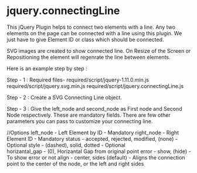 jquery.connectingLine
=====================

This jQuery Plugin helps to connect two elements with a line. 
Any two elements on the page can be connected with a line using this plugin. We just have to give Element ID or class which should be connected.

SVG images are created to show connected line. On Resize of the Screen or Repositioning the element will regenrate the line between elements.

Here is an example step by step :

Step - 1 :
Required files- 
required/script/jquery-1.11.0.min.js
required/script/jquery.svg.min.js
required/script/jquery.connectingLine.js
<script type="text/javascript" src="required/script/jquery-1.11.0.min.js"></script>
<script type="text/javascript" src="required/script/jquery.svg.min.js"></script>
<script type="text/javascript" src="required/script/jquery.connectingLine.js"></script>


Step - 2 :
Create a SVG Connecting Line object.
<script type="text/javascript">
var mySVG = $('body').connectSVG();
</script>

Step - 3 :
Give the left_node and second_node as First node and Second Node respectively. These are mandatory fields.
There are few other parameters you can pass to customize your connecting line.

//Options
left_node - Left Element by ID - Mandatory
right_node - Right Element ID - Mandatory
status - accepted, rejected, modified, (none) - Optional
style - (dashed), solid, dotted - Optional	
horizantal_gap - (0), Horizantal Gap from original point
error - show, (hide) - To show error or not
align - center, sides (default) - Aligns the connection point to the center of the node, or the left and right sides

<script type="text/javascript">
		mySVG.drawLine({
			left_node:'.node1',
			right_node:'.node2',
		});
</script>
